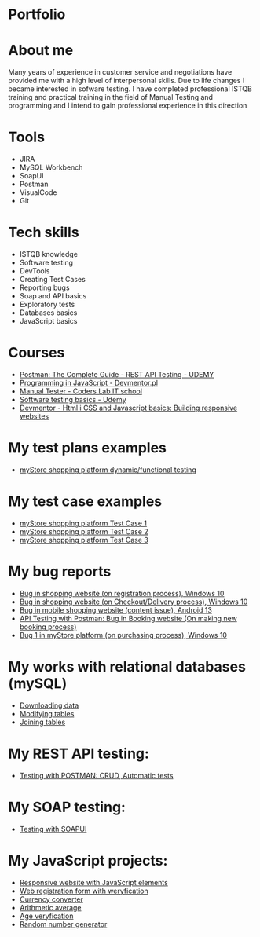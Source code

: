 # Portfolio


# About me
Many years of experience in customer service and negotiations have provided me with a high level of
interpersonal skills. Due to life changes I became interested in sofware testing. I have completed
professional ISTQB training and practical training in the field of Manual Testing and programming and I intend to gain professional experience in this direction

# Tools
- JIRA
- MySQL Workbench
- SoapUI
- Postman
- VisualCode
- Git

# Tech skills
- ISTQB knowledge
- Software testing
- DevTools
- Creating Test Cases
- Reporting bugs
- Soap and API basics
- Exploratory tests
- Databases basics
- JavaScript basics

# Courses
- [Postman: The Complete Guide - REST API Testing - UDEMY](https://www.udemy.com/course/postman-the-complete-guide/learn/lecture/9134152#overview)
- [Programming in JavaScript - Devmentor.pl](https://devmentor.pl/)
- [Manual Tester - Coders Lab IT school](https://coderslab.pl/pl/tester-manualny)
- [Software testing basics - Udemy](https://www.udemy.com/course/kurs-testowania-oprogramowania/learn/lecture/18696984?start=0#overview)
- [Devmentor - Html i CSS and Javascript basics: Building responsive websites](https://devmentor.pl/)

# My test plans examples
  - [myStore shopping platform dynamic/functional testing](https://drive.google.com/file/d/1vzyPt01zpHbwrYJ3cp8A1bI99uL_h8h8/view?usp=sharing)

# My test case examples
- [myStore shopping platform Test Case 1](https://drive.google.com/file/d/142iepME7Wvt8XavHWZ3LIkQ0tDgwBSGV/view?usp=sharing)
- [myStore shopping platform Test Case 2](https://drive.google.com/file/d/11y0MbMNan3PmyeZ4ToY4WaxsaDn7bFnR/view?usp=share_link)
- [myStore shopping platform Test Case 3](https://drive.google.com/file/d/1ck-Yew_o25RhcQM8tAMhCvLJZQqdBa2o/view?usp=sharing)

# My bug reports
- [Bug in shopping website (on registration process), Windows 10](https://drive.google.com/file/d/1bQERqcb5VUHGrWwRysnEvDo4phytReFu/view?usp=share_link)
- [Bug in shopping website (on Checkout/Delivery process), Windows 10](https://drive.google.com/file/d/1Rm-SgtkAMYRvnG8BjCWcWcpp4mogsiNf/view?usp=sharing)
- [Bug in mobile shopping website (content issue), Android 13](https://drive.google.com/file/d/1umYqcc4eCeVfZFCQrrCPovL2mfqfAuWh/view?usp=sharing)
- [API Testing with Postman: Bug in Booking website (On making new booking process)](https://drive.google.com/file/d/13YCgaRrxj6-TiDHHxrE3kqy0h5ZcfxJ9/view?usp=sharing)
- [Bug 1 in myStore platform (on purchasing process), Windows 10](https://drive.google.com/file/d/1ck-Yew_o25RhcQM8tAMhCvLJZQqdBa2o/view?usp=sharing)

# My works with relational databases (mySQL)
- [Downloading data](https://github.com/PrzemekHytros/mySQL/blob/main/downloading%20_data.txt)
- [Modifying tables](https://github.com/PrzemekHytros/Portfolio/blob/main/mySQL/modifying_tables.txt)
- [Joining tables](https://github.com/PrzemekHytros/Portfolio/blob/main/mySQL/joining_tables.txt)

# My REST API testing:
- [Testing with POSTMAN: CRUD, Automatic tests](https://github.com/PrzemekHytros/Portfolio/tree/main/Rest-API)

# My SOAP testing:
- [Testing with SOAPUI](https://github.com/PrzemekHytros/Portfolio/tree/main/Soap)

# My JavaScript projects:
- [Responsive website with JavaScript elements](https://github.com/PrzemekHytros/Portfolio/tree/main/JavaScript/website)
- [Web registration form with weryfication](https://github.com/PrzemekHytros/Portfolio/tree/main/JavaScript/webformwerification)
- [Currency converter](https://github.com/PrzemekHytros/Portfolio/tree/main/JavaScript/currencyconverter)
- [Arithmetic average](https://github.com/PrzemekHytros/Portfolio/tree/main/JavaScript/arithmeticaverage)
- [Age veryfication](https://github.com/PrzemekHytros/Portfolio/tree/main/JavaScript/Adult-veryfication)
- [Random number generator](https://github.com/PrzemekHytros/Portfolio/blob/main/JavaScript/Math-Random/mathRandom.js)
  




